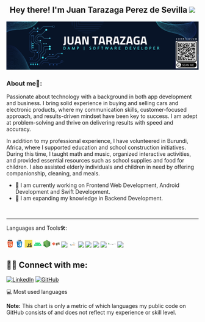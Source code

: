 <h2 align="center">Hey there! I'm Juan Tarazaga Perez de Sevilla <img src="https://media.giphy.com/media/hvRJCLFzcasrR4ia7z/giphy.gif" width="35"></h2>

<div align="center">
  <img src="Banner1.png"> 
</div>

### About me🧑:
Passionate about technology with a background in both app development and business. I bring solid experience in buying and selling cars and electronic products, where my communication skills, customer-focused approach, and results-driven mindset have been key to success. I am adept at problem-solving and thrive on delivering results with speed and accuracy.

In addition to my professional experience, I have volunteered in Burundi, Africa, where I supported education and school construction initiatives. During this time, I taught math and music, organized interactive activities, and provided essential resources such as school supplies and food for children. I also assisted elderly individuals and children in need by offering companionship, cleaning, and meals.

- 🔭 I am currently working on Frontend Web Development, Android Development and Swift Development.
- 🌱 I am expanding my knowledge in Backend Development.

<br/>

---

<summary>
Languages and Tools🛠:
</summary>
  <br/>
<code><img height="20" src="https://raw.githubusercontent.com/github/explore/80688e429a7d4ef2fca1e82350fe8e3517d3494d/topics/html/html.png"></code>
<code><img height="20" src="https://raw.githubusercontent.com/github/explore/80688e429a7d4ef2fca1e82350fe8e3517d3494d/topics/css/css.png"></code>
<code><img height="20" src="https://raw.githubusercontent.com/github/explore/80688e429a7d4ef2fca1e82350fe8e3517d3494d/topics/javascript/javascript.png"></code>
<code><img height="20" src="https://raw.githubusercontent.com/github/explore/80688e429a7d4ef2fca1e82350fe8e3517d3494d/topics/android/android.png"></code>
<code><img height="20" src="https://raw.githubusercontent.com/github/explore/80688e429a7d4ef2fca1e82350fe8e3517d3494d/topics/nodejs/nodejs.png"></code>
<code><img height="20" src="https://raw.githubusercontent.com/github/explore/80688e429a7d4ef2fca1e82350fe8e3517d3494d/topics/git/git.png"></code>
<code><img height="20" src="https://upload.wikimedia.org/wikipedia/commons/thumb/a/ae/Github-desktop-logo-symbol.svg/1024px-Github-desktop-logo-symbol.svg.png"></code>
<code><img height="20" src="https://raw.githubusercontent.com/github/explore/80688e429a7d4ef2fca1e82350fe8e3517d3494d/topics/mysql/mysql.png"></code>
<code><img height="20" src="https://upload.wikimedia.org/wikipedia/commons/thumb/b/b2/Bootstrap_logo.svg/1024px-Bootstrap_logo.svg.png"></code>
<code><img height="20" src="https://banner2.cleanpng.com/20181122/krs/kisspng-java-programming-language-selenium-computer-softwa-july-2-16-halab-4-dev-5bf78387a7bb41.028192901542947719687.jpg"></code>
<code><img height="20" src="https://upload.wikimedia.org/wikipedia/commons/thumb/9/9a/Visual_Studio_Code_1.35_icon.svg/1024px-Visual_Studio_Code_1.35_icon.svg.png"></code>
<code><img height="20" src="https://upload.wikimedia.org/wikipedia/commons/7/74/Kotlin_Icon.png"></code>
<code><img height="20" src="https://raw.githubusercontent.com/github/explore/master/topics/mongodb/mongodb.png"></code>
<code><img height="20" src="https://upload.wikimedia.org/wikipedia/commons/9/9d/Swift_logo.svg"></code>


## 🙋‍♂️ Connect with me:

<p align="left">
  <a href="https://www.linkedin.com/in/juan-tarazaga-035160293/"><img alt="LinkedIn" title="LinkedIn" src="https://img.shields.io/badge/-LinkedIn-0077B5?style=for-the-badge&logo=linkedin&logoColor=white"/></a>
  <a href="https://github.com/JuanTarazaga/Perfil"><img alt="GitHub" title="GitHub" src="https://img.shields.io/badge/-GitHub-333333?style=for-the-badge&logo=github&logoColor=white"/></a>
</p>

<summary>💻 Most used languages</summary>


<b>Note:</b> This chart is only a metric of which languages my public code on GitHub consists of and does not reflect my experience or skill level.






